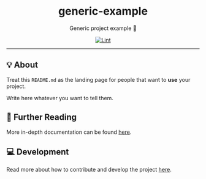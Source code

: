 <h1 align="center">generic-example</h1>

<div align="center">

Generic project example 👤

[![Lint](https://github.com/quickplates/generic-example/actions/workflows/lint.yaml/badge.svg)](https://github.com/quickplates/generic-example/actions/workflows/lint.yaml)

</div>

---

## 💡 About

Treat this `README.md` as the landing page for people
that want to **use** your project.

Write here whatever you want to tell them.

## 📄 Further Reading

More in-depth documentation can be found
[here](https://quickplates.github.io/generic-example/).

## 💻 Development

Read more about how to contribute and develop the project
[here](https://github.com/quickplates/generic-example/blob/main/CONTRIBUTING.md).
